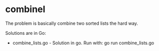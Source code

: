 # combinel

The problem is basically combine two sorted lists the hard way.

Solutions are in Go:

- combine_lists.go - Solution in go. Run with: go run combine_lists.go
